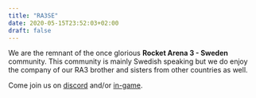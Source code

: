 ```yaml
---
title: "RA3SE"
date: 2020-05-15T23:52:03+02:00
draft: false
---
```


We are the remnant of the once glorious **Rocket Arena 3 - Sweden** community.
This community is mainly Swedish speaking but we do enjoy the company of our RA3 brother and sisters from other countries as well.

Come join us on [discord](https://discord.com/invite/QgEuqhc) and/or [in-game](/getting-started/).
